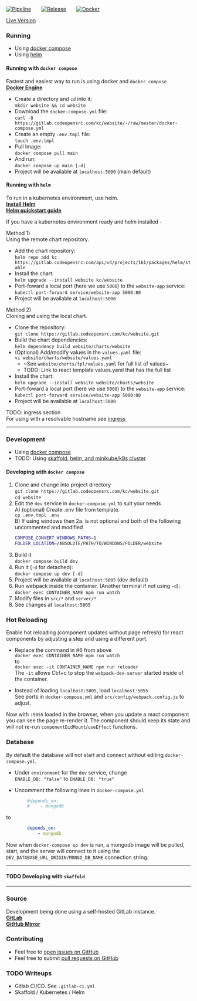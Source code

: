 [![Pipeline](https://img.shields.io/endpoint?label=CI/CD&logo=Azure%20Pipelines&url=https%3A%2F%2Fwww.codeopensrc.com%2Fapi%2Fget%2Fbuild_badge)](https://gitlab.codeopensrc.com/kc/website/-/commits/master)
&nbsp; &nbsp; &nbsp;
[![Release](https://img.shields.io/endpoint?label=Latest%20Release&logo=Gitlab&url=https%3A%2F%2Fwww.codeopensrc.com%2Fapi%2Fget%2Fversion_badge)](https://gitlab.codeopensrc.com/kc/website/-/tags)
&nbsp; &nbsp; &nbsp;
[![Docker](https://img.shields.io/endpoint?label=Last%20Build&logo=Docker&url=https%3A%2F%2Fwww.codeopensrc.com%2Fapi%2Fget%2Fdocker_badge)](https://gitlab.codeopensrc.com/kc/website/container_registry)

[Live Version](https://www.codeopensrc.com)  

### Running
- Using [docker compose](#running-with-docker-compose)  
- Using [helm](#running-with-helm)  
#### Running with `docker compose`
Fastest and easiest way to run is using docker and `docker compose`  
**[Docker Engine](https://docs.docker.com/engine/installation)**  

- Create a directory and `cd` into it:  
`mkdir website && cd website`  
- Download the `docker-compose.yml` file:  
`curl -O https://gitlab.codeopensrc.com/kc/website/-/raw/master/docker-compose.yml`  
- Create an empty `.env.tmpl` file:  
`touch .env.tmpl`  
- Pull Image:  
`docker compose pull main`  
- And run:  
`docker compose up main [-d]`  
- Project will be available at `localhost:5000` (main default)  

#### Running with `helm`

To run in a kubernetes environment, use helm.  
**[Install Helm](https://helm.sh/docs/intro/install/)**  
**[Helm quickstart guide](https://helm.sh/docs/intro/quickstart/)**  

If you have a kubernetes environment ready and helm installed -

Method 1)  
Using the remote chart repository.
- Add the chart repository:  
`helm repo add kc https://gitlab.codeopensrc.com/api/v4/projects/161/packages/helm/stable`  
- Install the chart:  
`helm upgrade --install website kc/website`  
- Port-foward a local port (here we use `5000`) to the `website-app` service:  
`kubectl port-forward service/website-app 5000:80`  
-   Project will be available at `localhost:5000`  

Method 2)  
Cloning and using the local chart.
- Clone the repository:  
`git clone https://gitlab.codeopensrc.com/kc/website.git`  
- Build the chart dependencies:  
`helm dependency build website/charts/website`
- (Optional) Add/modify values in the `values.yaml` file:  
`vi website/charts/website/values.yaml`  
  - ~See `website/charts/tpl/values.yaml` for full list of values~
  - TODO: Link to react template values.yaml that has the full list
- Install the chart:  
`helm upgrade --install website website/charts/website`  
- Port-foward a local port (here we use `5000`) to the `website-app` service:  
`kubectl port-forward service/website-app 5000:80`  
- Project will be available at `localhost:5000`  

TODO: ingress section  
For using with a resolvable hostname see [ingress](#ingress)  

---

### Development  
- Using [docker compose](#developing-with-docker-compose) 
- TODO: Using [skaffold, helm, and minikube/k8s cluster](#todo-developing-with-skaffold)
#### Developing with `docker compose`
1) Clone  and change into project directory  
`git clone https://gitlab.codeopensrc.com/kc/website.git`  
`cd website`  
1) Edit the `dev` service in `docker-compose.yml` to suit your needs   
    A) (optional) Create .env file from template.  
    `cp .env.tmpl .env`  
    B) If using windows then 2a. is not optional and both of the following uncommented and modified
    ```bash
    COMPOSE_CONVERT_WINDOWS_PATHS=1  
    FOLDER_LOCATION=/ABSOLUTE/PATH/TO/WINDOWS/FOLDER/website  
    ```
1) Build it  
`docker compose build dev`  
1) Run it (`-d` for detached):  
`docker compose up dev [-d]`  
1) Project will be available at `localhost:5005` (dev default)  
1) Run webpack inside the container. (Another terminal if not using `-d`):  
`docker exec CONTAINER_NAME npm run watch`  
1) Modify files in `src/*` and `server/*`  
1) See changes at `localhost:5005`  


### Hot Reloading

Enable hot reloading (component updates without page refresh) for react components by adjusting a step and using a different port.

- Replace the command in #6 from above  
 `docker exec CONTAINER_NAME npm run watch`  
to  
`docker exec -it CONTAINER_NAME npm run reloader`  
The `-it` allows Ctrl+c to stop the `webpack-dev-server` started inside of the container.  

- Instead of loading `localhost:5005`, load `localhost:5055`  
See ports in `docker-compose.yml` and `src/config/webpack.config.js` to adjust.  

Now with `:5055` loaded in the browser, when you update a react component you can see the page re-render it. The component should keep its state and will not re-run `componentDidMount`/`useEffect` functions.  


### Database

By default the database will not start and connect without editing `docker-compose.yml`.  
- Under `environment` for the `dev` service, change  
`ENABLE_DB: "false"` to `ENABLE_DB: "true"`  

- Uncomment the following lines in `docker-compose.yml`  
```yaml
        #depends_on:
        #    - mongodb
```
to
```yaml
        depends_on:
            - mongodb
```

Now when `docker-compose up dev` is run, a mongodb image will be pulled, start, and the server will connect to it using the `DEV_DATABASE_URL_ORIGIN/MONGO_DB_NAME` connection string.  

---

#### TODO Developing with `skaffold`



---

### Source
Development being done using a self-hosted GitLab instance.  
**[GitLab](https://gitlab.codeopensrc.com/kc/website)**  
**[GitHub Mirror](https://github.com/codeopensrc/website)**  

### Contributing
- Feel free to [open issues on GitHub](https://github.com/codeopensrc/website/issues)
- Feel free to submit [pull requests on GitHub](https://github.com/codeopensrc/website/pulls)

### TODO Writeups
- Gitlab CI/CD. See `.gitlab-ci.yml`  
- Skaffold / Kubernetes / Helm  
